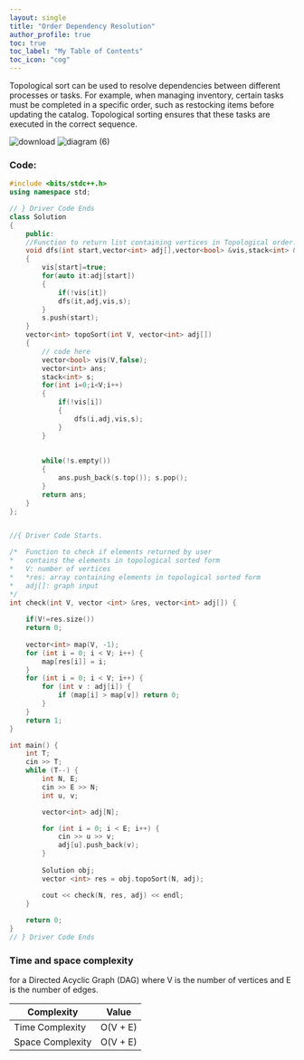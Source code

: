 ```yaml
---
layout: single
title: "Order Dependency Resolution"
author_profile: true
toc: true
toc_label: "My Table of Contents"
toc_icon: "cog"
---
```




Topological sort can be used to resolve dependencies between different processes or tasks. For example, when managing inventory, certain tasks must be completed in a specific order, such as restocking items before updating the catalog. Topological sorting ensures that these tasks are executed in the correct sequence.

![download](https://github.com/Abhijna107/Abhijna107.github.io/assets/105065886/4ec58dfa-3839-42c9-82ab-853cb9d878a5)
![diagram (6)](https://github.com/Abhijna107/Abhijna107.github.io/assets/105065886/bdbd896f-9bfa-48b2-96de-c55669021888)


### Code:
```cpp
#include <bits/stdc++.h>
using namespace std;

// } Driver Code Ends
class Solution
{
	public:
	//Function to return list containing vertices in Topological order. 
	void dfs(int start,vector<int> adj[],vector<bool> &vis,stack<int> &s)
	{
	    vis[start]=true;
	    for(auto it:adj[start])
	    {
	        if(!vis[it])
	        dfs(it,adj,vis,s);
	    }
	    s.push(start);
	}
	vector<int> topoSort(int V, vector<int> adj[]) 
	{
	    // code here
	    vector<bool> vis(V,false);
	    vector<int> ans;
	    stack<int> s;
	    for(int i=0;i<V;i++)
	    {
	        if(!vis[i])
	        {
	            dfs(i,adj,vis,s);
	        }
	    }
	    
	    
	    while(!s.empty())
	    {
	        ans.push_back(s.top()); s.pop();
	    }
	    return ans;
	}
};


//{ Driver Code Starts.

/*  Function to check if elements returned by user
*   contains the elements in topological sorted form
*   V: number of vertices
*   *res: array containing elements in topological sorted form
*   adj[]: graph input
*/
int check(int V, vector <int> &res, vector<int> adj[]) {
    
    if(V!=res.size())
    return 0;
    
    vector<int> map(V, -1);
    for (int i = 0; i < V; i++) {
        map[res[i]] = i;
    }
    for (int i = 0; i < V; i++) {
        for (int v : adj[i]) {
            if (map[i] > map[v]) return 0;
        }
    }
    return 1;
}

int main() {
    int T;
    cin >> T;
    while (T--) {
        int N, E;
        cin >> E >> N;
        int u, v;

        vector<int> adj[N];

        for (int i = 0; i < E; i++) {
            cin >> u >> v;
            adj[u].push_back(v);
        }
        
        Solution obj;
        vector <int> res = obj.topoSort(N, adj);

        cout << check(N, res, adj) << endl;
    }
    
    return 0;
}
// } Driver Code Ends
```

### Time and space complexity 
for a Directed Acyclic Graph (DAG) where V is the number of vertices and E is the number of edges.

| Complexity       | Value                   |
|------------------|-------------------------|
| Time Complexity  | O(V + E)                |
| Space Complexity | O(V + E)                |
